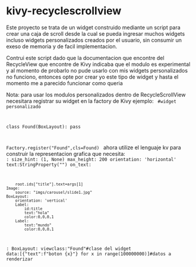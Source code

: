 # kivy-recyclescrollview
Este proyecto se trata de un widget construido mediante un script para crear una caja de scroll desde la cual se pueda ingresar muchos widgets incluso widgets personalizados creados por el usuario, sin consumir un exeso de memoria y de facil implementacion. 

Contrui este script dado que la documentacion que encontre del RecycleView que encontre de Kivy indicaba que el modulo es experimental y al momento de probarlo no pude usarlo con mis widgets personalizados no funciono, entonces opte por crear yo este tipo de widget y hasta el momento me a parecido funcionar como queria

Nota: para usar los modulos personalizados dentro de RecycleScrollView necesitara registrar su widget en la factory de Kivy ejemplo:
<code>
#widget personalizado

class Found(BoxLayout):
	pass

Factory.register("Found",cls=Found)
</code>
ahora utilize el lenguaje kv para construir la representacion grafica que necesita:
<code>
<Found>:
	size_hint: (1, None)
	max_height: 200	
	orientation: 'horizontal'
	text:StringProperty("")
	on_text:
		
		root.ids["title"].text=args[1]
	Image:
		source: "imgs/carousel/slide1.jpg"
	BoxLayout:
		orientation: 'vertical'
		Label:
			id:title
			text:"hola"
			color:0,0,0,1
		Label:
			text:"mundo"
			color:0,0,0,1
<Root>:
  BoxLayout:
    viewclass:"Found"#clase del widget
    data:[{"text":f"boton {x}"} for x in range(100000000)]#datos a renderizar
</code>

